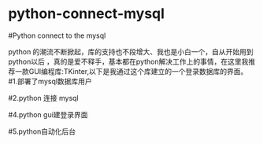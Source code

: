 # python-connect-mysql
#Python connect to the mysql

python 的潮流不断掀起，库的支持也不段增大、我也是小白一个，自从开始用到python以后 ，真的是爱不释手，基本都在python解决工作上的事情，在这里我推荐一款GUI编程库:TKinter,以下是我通过这个库建立的一个登录数据库的界面。
#1.部署了mysql数据库用户

#2.python 连接 mysql

#4.python gui建登录界面

#5.python自动化后台

